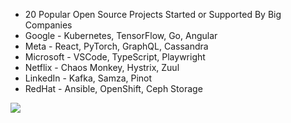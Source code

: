 * 20 Popular Open Source Projects Started or Supported By Big Companies
* Google - Kubernetes, TensorFlow, Go, Angular
* Meta - React, PyTorch, GraphQL, Cassandra
* Microsoft - VSCode, TypeScript, Playwright
* Netflix - Chaos Monkey, Hystrix, Zuul
* LinkedIn - Kafka, Samza, Pinot
* RedHat - Ansible, OpenShift, Ceph Storage
<img src="https://substack-post-media.s3.amazonaws.com/public/images/be048be0-0e84-40e2-beea-b8adb25dd6d7_1280x1622.gif">
